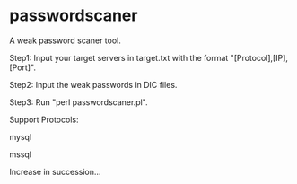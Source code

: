 # passwordscaner

A weak password scaner tool.

Step1: Input your target servers in target.txt with the format "[Protocol],[IP],[Port]".

Step2: Input the weak passwords in DIC files.

Step3: Run "perl passwordscaner.pl".




Support Protocols:

mysql

mssql

Increase in succession...
